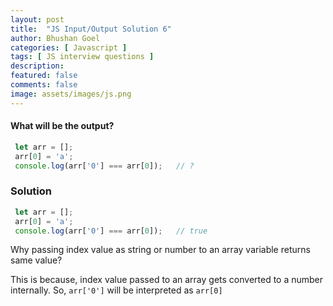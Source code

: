 ```yaml
---
layout: post
title:  "JS Input/Output Solution 6"
author: Bhushan Goel
categories: [ Javascript ]
tags: [ JS interview questions ]
description:
featured: false
comments: false
image: assets/images/js.png
---
```


#### What will be the output?

```javascript
 let arr = [];
 arr[0] = 'a';
 console.log(arr['0'] === arr[0]);   // ?
```

### Solution

```javascript
 let arr = [];
 arr[0] = 'a';
 console.log(arr['0'] === arr[0]);   // true
```

Why passing index value as string or number to an array variable returns same value?  

This is because, index value passed to an array gets converted to a number internally. So, `arr['0']` will be interpreted as `arr[0]`

